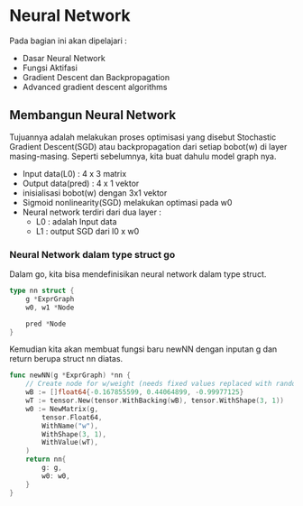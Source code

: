 # Neural Network

Pada bagian ini akan dipelajari :
* Dasar Neural Network
* Fungsi Aktifasi
* Gradient Descent dan Backpropagation
* Advanced gradient descent algorithms

## Membangun Neural Network

Tujuannya adalah melakukan proses optimisasi yang disebut Stochastic Gradient Descent(SGD) atau backpropagation dari setiap bobot(w) di layer masing-masing. Seperti sebelumnya, kita buat dahulu model graph nya.

* Input data(L0) : 4 x 3 matrix
* Output data(pred) : 4 x 1 vektor
* inisialisasi bobot(w) dengan 3x1 vektor
* Sigmoid nonlinearity(SGD) melakukan optimasi pada w0
* Neural network terdiri dari dua layer : 
  * L0 : adalah Input data
  * L1 : output SGD dari l0 x w0

### Neural Network dalam type struct go

Dalam go, kita bisa mendefinisikan neural network dalam type struct.

```go
type nn struct {
    g *ExprGraph
    w0, w1 *Node

    pred *Node
}
```

Kemudian kita akan membuat fungsi baru newNN dengan inputan g dan return berupa struct nn diatas.

```go
func newNN(g *ExprGraph) *nn {
    // Create node for w/weight (needs fixed values replaced with random values w/mean 0)
    wB := []float64{-0.167855599, 0.44064899, -0.99977125}
    wT := tensor.New(tensor.WithBacking(wB), tensor.WithShape(3, 1))
    w0 := NewMatrix(g,
        tensor.Float64,
        WithName("w"),
        WithShape(3, 1),
        WithValue(wT),
    )
    return nn{
        g: g,
        w0: w0,
    }
}
```
